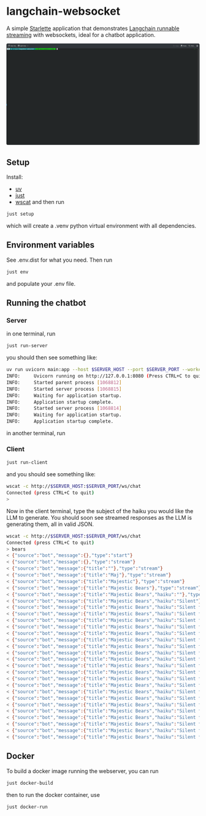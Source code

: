 # langchain-websocket

A simple [Starlette](https://www.starlette.io/) application that demonstrates [Langchain runnable streaming](https://python.langchain.com/docs/how_to/streaming/) with websockets, ideal for a chatbot application.

![demo](haiku.gif)

## Setup
Install:
- [uv](https://docs.astral.sh/uv/getting-started/installation/)
- [just](https://github.com/casey/just)
- [wscat](https://github.com/websockets/wscat)
and then run
```bash
just setup
```
which will create a .venv python virtual environment with all dependencies.

## Environment variables
See .env.dist for what you need. Then run
```bash
just env
```
and populate your .env file.

## Running the chatbot
### Server
in one terminal, run
```bash
just run-server
```

you should then see something like:
```bash
uv run uvicorn main:app --host $SERVER_HOST --port $SERVER_PORT --workers 2
INFO:     Uvicorn running on http://127.0.0.1:8080 (Press CTRL+C to quit)
INFO:     Started parent process [1068812]
INFO:     Started server process [1068815]
INFO:     Waiting for application startup.
INFO:     Application startup complete.
INFO:     Started server process [1068814]
INFO:     Waiting for application startup.
INFO:     Application startup complete.
```

in another terminal, run
### Client
```bash
just run-client
```

and you should see something like:
```bash
wscat -c http://$SERVER_HOST:$SERVER_PORT/ws/chat
Connected (press CTRL+C to quit)
>
```

Now in the client terminal, type the subject of the haiku you would like the LLM to generate.
You should soon see streamed responses as the LLM is generating them, all in valid JSON.


```bash
wscat -c http://$SERVER_HOST:$SERVER_PORT/ws/chat
Connected (press CTRL+C to quit)
> bears
< {"source":"bot","message":{},"type":"start"}
< {"source":"bot","message":{},"type":"stream"}
< {"source":"bot","message":{"title":""},"type":"stream"}
< {"source":"bot","message":{"title":"Maj"},"type":"stream"}
< {"source":"bot","message":{"title":"Majestic"},"type":"stream"}
< {"source":"bot","message":{"title":"Majestic Bears"},"type":"stream"}
< {"source":"bot","message":{"title":"Majestic Bears","haiku":""},"type":"stream"}
< {"source":"bot","message":{"title":"Majestic Bears","haiku":"Silent"},"type":"stream"}
< {"source":"bot","message":{"title":"Majestic Bears","haiku":"Silent forest"},"type":"stream"}
< {"source":"bot","message":{"title":"Majestic Bears","haiku":"Silent forest stroll"},"type":"stream"}
< {"source":"bot","message":{"title":"Majestic Bears","haiku":"Silent forest stroll,"},"type":"stream"}
< {"source":"bot","message":{"title":"Majestic Bears","haiku":"Silent forest stroll,  "},"type":"stream"}
< {"source":"bot","message":{"title":"Majestic Bears","haiku":"Silent forest stroll,  \n"},"type":"stream"}
< {"source":"bot","message":{"title":"Majestic Bears","haiku":"Silent forest stroll,  \nP"},"type":"stream"}
< {"source":"bot","message":{"title":"Majestic Bears","haiku":"Silent forest stroll,  \nPaws"},"type":"stream"}
< {"source":"bot","message":{"title":"Majestic Bears","haiku":"Silent forest stroll,  \nPaws tread"},"type":"stream"}
< {"source":"bot","message":{"title":"Majestic Bears","haiku":"Silent forest stroll,  \nPaws tread softly"},"type":"stream"}
< {"source":"bot","message":{"title":"Majestic Bears","haiku":"Silent forest stroll,  \nPaws tread softly on"},"type":"stream"}
< {"source":"bot","message":{"title":"Majestic Bears","haiku":"Silent forest stroll,  \nPaws tread softly on the"},"type":"stream"}
< {"source":"bot","message":{"title":"Majestic Bears","haiku":"Silent forest stroll,  \nPaws tread softly on the ground"},"type":"stream"}
< {"source":"bot","message":{"title":"Majestic Bears","haiku":"Silent forest stroll,  \nPaws tread softly on the ground,"},"type":"stream"}
< {"source":"bot","message":{"title":"Majestic Bears","haiku":"Silent forest stroll,  \nPaws tread softly on the ground,  "},"type":"stream"}
< {"source":"bot","message":{"title":"Majestic Bears","haiku":"Silent forest stroll,  \nPaws tread softly on the ground,  \n"},"type":"stream"}
< {"source":"bot","message":{"title":"Majestic Bears","haiku":"Silent forest stroll,  \nPaws tread softly on the ground,  \nNature"},"type":"stream"}
< {"source":"bot","message":{"title":"Majestic Bears","haiku":"Silent forest stroll,  \nPaws tread softly on the ground,  \nNature's"},"type":"stream"}
< {"source":"bot","message":{"title":"Majestic Bears","haiku":"Silent forest stroll,  \nPaws tread softly on the ground,  \nNature's quiet"},"type":"stream"}
< {"source":"bot","message":{"title":"Majestic Bears","haiku":"Silent forest stroll,  \nPaws tread softly on the ground,  \nNature's quiet kings"},"type":"stream"}
< {"source":"bot","message":{"title":"Majestic Bears","haiku":"Silent forest stroll,  \nPaws tread softly on the ground,  \nNature's quiet kings."},"type":"stream"}
< {"source":"bot","message":{"title":"Majestic Bears","haiku":"Silent forest stroll,  \nPaws tread softly on the ground,  \nNature's quiet kings."},"type":"end"}
```

## Docker
To build a docker image running the webserver, you can run
```bash
just docker-build
```
then to run the docker container, use
```bash
just docker-run
```
